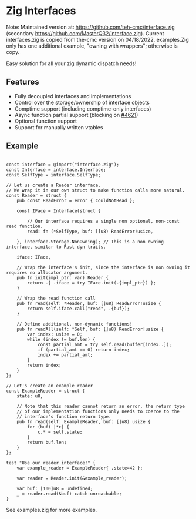 # Zig Interfaces
Note: Maintained version at: https://github.com/teh-cmc/interface.zig (secondary https://github.com/MasterQ32/interface.zig).  Current interfaces.zig is copied from the-cmc version on 04/18/2022.  examples.Zig only has one additional example, "owning with wrappers"; otherwise is copy.

Easy solution for all your zig dynamic dispatch needs!

## Features
- Fully decoupled interfaces and implementations
- Control over the storage/ownership of interface objects
- Comptime support (including comptime-only interfaces)
- Async function partial support (blocking on [#4621](https://github.com/ziglang/zig/issues/4621))
- Optional function support
- Support for manually written vtables

## Example

```zig

const interface = @import("interface.zig");
const Interface = interface.Interface;
const SelfType = interface.SelfType;

// Let us create a Reader interface.
// We wrap it in our own struct to make function calls more natural.
const Reader = struct {
    pub const ReadError = error { CouldNotRead };

    const IFace = Interface(struct {

        // Our interface requires a single non optional, non-const read function.
        read: fn (*SelfType, buf: []u8) ReadError!usize,

    }, interface.Storage.NonOwning); // This is a non owning interface, similar to Rust dyn traits.

    iface: IFace,

    // Wrap the interface's init, since the interface is non owning it requires no allocator argument.
    pub fn init(impl_ptr: var) Reader {
        return .{ .iface = try IFace.init(.{impl_ptr}) };
    }

    // Wrap the read function call
    pub fn read(self: *Reader, buf: []u8) ReadError!usize {
        return self.iface.call("read", .{buf});
    }

    // Define additional, non-dynamic functions!
    pub fn readAll(self: *Self, buf: []u8) ReadError!usize {
        var index: usize = 0;
        while (index != buf.len) {
            const partial_amt = try self.read(buffer[index..]);
            if (partial_amt == 0) return index;
            index += partial_amt;
        }
        return index;
    }
};

// Let's create an example reader
const ExampleReader = struct {
    state: u8,

    // Note that this reader cannot return an error, the return type
    // of our implementation functions only needs to coerce to the
    // interface's function return type.
    pub fn read(self: ExampleReader, buf: []u8) usize {
        for (buf) |*c| {
            c.* = self.state;
        }
        return buf.len;
    }
};

test "Use our reader interface!" {
    var example_reader = ExampleReader{ .state=42 };

    var reader = Reader.init(&example_reader);

    var buf: [100]u8 = undefined;
    _ = reader.read(&buf) catch unreachable;
}

```

See examples.zig for more examples.
